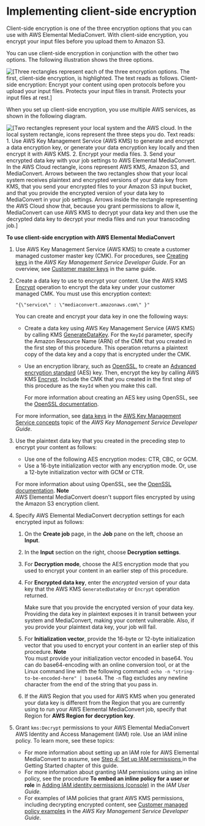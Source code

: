 # Implementing client\-side encryption<a name="implementing-client-side-encryption"></a>

Client\-side encryption is one of the three encryption options that you can use with AWS Elemental MediaConvert\. With client\-side encryption, you encrypt your input files before you upload them to Amazon S3\.

You can use client\-side encryption in conjunction with the other two options\. The following illustration shows the three options\.

![\[Three rectangles represent each of the three encryption options. The first, client-side encryption, is highlighted. The text reads as follows. Client-side encryption: Encrypt your content using open protocols before you upload your input files. Protects your input files in transit. Protects your input files at rest.\]](http://docs.aws.amazon.com/mediaconvert/latest/ug/images/encryption_client-side.png)

When you set up client\-side encryption, you use multiple AWS services, as shown in the following diagram\.

![\[Two rectangles represent your local system and the AWS cloud. In the local system rectangle, icons represent the three steps you do. Text reads: 1. Use AWS Key Management Service (AWS KMS) to generate and encrypt a data encryption key, or generate your data encryption key locally and then encrypt it with AWS KMS. 2. Encrypt your media files. 3. Send your encrypted data key with your job settings to AWS Elemental MediaConvert. In the AWS Cloud rectangle, icons represent AWS KMS, Amazon S3, and MediaConvert. Arrows between the two rectangles show that your local system receives plaintext and encrypted versions of your data key from KMS, that you send your encrypted files to your Amazon S3 input bucket, and that you provide the encrypted version of your data key to MediaConvert in your job settings. Arrows inside the rectangle representing the AWS Cloud show that, because you grant permissions to allow it, MediaConvert can use AWS KMS to decrypt your data key and then use the decrypted data key to decrypt your media files and run your transcoding job.\]](http://docs.aws.amazon.com/mediaconvert/latest/ug/images/client-side-encryption.png)

**To use client\-side encryption with AWS Elemental MediaConvert**

1. Use AWS Key Management Service \(AWS KMS\) to create a customer managed customer master key \(CMK\)\. For procedures, see [Creating keys](https://docs.aws.amazon.com/kms/latest/developerguide/create-keys.html) in the *AWS Key Management Service Developer Guide*\. For an overview, see [Customer master keys](https://docs.aws.amazon.com/kms/latest/developerguide/concepts.html#master_keys) in the same guide\.

1. Create a data key to use to encrypt your content\. Use the AWS KMS [Encrypt](https://docs.aws.amazon.com/kms/latest/APIReference/API_Encrypt.html) operation to encrypt the data key under your customer managed CMK\. You must use this encryption context: 

   ```
   "{\"service\" : \"mediaconvert.amazonaws.com\" }"
   ```

   You can create and encrypt your data key in one the following ways:
   + Create a data key using AWS Key Management Service \(AWS KMS\) by calling KMS [GenerateDataKey](https://docs.aws.amazon.com/kms/latest/APIReference/API_GenerateDataKey.html)\. For the `KeyId` parameter, specify the Amazon Resource Name \(ARN\) of the CMK that you created in the first step of this procedure\. This operation returns a plaintext copy of the data key and a copy that is encrypted under the CMK\.
   + Use an encryption library, such as [OpenSSL](https://www.openssl.org/), to create an [Advanced encryption standard](https://en.wikipedia.org/wiki/Advanced_Encryption_Standard) \(AES\) key\. Then, encrypt the key by calling AWS KMS [Encrypt](https://docs.aws.amazon.com/kms/latest/APIReference/API_Encrypt.html)\. Include the CMK that you created in the first step of this procedure as the `KeyId` when you make this call\.

     For more information about creating an AES key using OpenSSL, see the [OpenSSL documentation](https://www.openssl.org/docs/)\.

   For more information, see [data keys](https://docs.aws.amazon.com/kms/latest/developerguide/concepts.html#data-keys) in the [AWS Key Management Service concepts](https://docs.aws.amazon.com/kms/latest/developerguide/concepts.html) topic of the *AWS Key Management Service Developer Guide*\.

1. Use the plaintext data key that you created in the preceding step to encrypt your content as follows:
   + Use one of the following AES encryption modes: CTR, CBC, or GCM\.
   + Use a 16\-byte initialization vector with any encryption mode\. Or, use a 12\-byte initialization vector with GCM or CTR\.

   For more information about using OpenSSL, see the [OpenSSL documentation](https://www.openssl.org/docs/)\.
**Note**  
AWS Elemental MediaConvert doesn't support files encrypted by using the Amazon S3 encryption client\.

1. Specify AWS Elemental MediaConvert decryption settings for each encrypted input as follows:

   1. On the **Create job** page, in the **Job** pane on the left, choose an **Input**\.

   1. In the **Input** section on the right, choose **Decryption settings**\.

   1. For **Decryption mode**, choose the AES encryption mode that you used to encrypt your content in an earlier step of this procedure\.

   1. For **Encrypted data key**, enter the *encrypted* version of your data key that the AWS KMS `GeneratedDataKey` or `Encrypt` operation returned\.

      Make sure that you provide the encrypted version of your data key\. Providing the data key in plaintext exposes it in transit between your system and MediaConvert, making your content vulnerable\. Also, if you provide your plaintext data key, your job will fail\.

   1. For **Initialization vector**, provide the 16\-byte or 12\-byte initialization vector that you used to encrypt your content in an earlier step of this procedure\.
**Note**  
You must provide your initialization vector encoded in base64\. You can do base64\-encoding with an online conversion tool, or at the Linux command line with the following command: `echo -n "string-to-be-encoded-here" | base64`\. The `-n` flag excludes any newline character from the end of the string that you pass in\.

   1. If the AWS Region that you used for AWS KMS when you generated your data key is different from the Region that you are currently using to run your AWS Elemental MediaConvert job, specify that Region for **AWS Region for decryption key**\.

1. Grant `kms:Decrypt` permissions to your AWS Elemental MediaConvert AWS Identity and Access Management \(IAM\) role\. Use an IAM inline policy\. To learn more, see these topics:
   + For more information about setting up an IAM role for AWS Elemental MediaConvert to assume, see [Step 4: Set up IAM permissions ](iam-role.md) in the Getting Started chapter of this guide\.
   + For more information about granting IAM permissions using an inline policy, see the procedure **To embed an inline policy for a user or role** in [Adding IAM identity permissions \(console\)](https://docs.aws.amazon.com/IAM/latest/UserGuide/access_policies_manage-attach-detach.html#add-policies-console) in the *IAM User Guide*\. 
   + For examples of IAM policies that grant AWS KMS permissions, including decrypting encrypted content, see [Customer managed policy examples](https://docs.aws.amazon.com/kms/latest/developerguide/iam-policies.html#customer-managed-policies) in the *AWS Key Management Service Developer Guide*\.